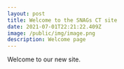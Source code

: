 ```yaml
---
layout: post
title: Welcome to the SNAGs CT site
date: 2021-07-01T22:21:22.409Z
image: /public/img/image.png
description: Welcome page
---
```

Welcome to our new site.
